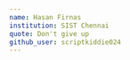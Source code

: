 ```yaml
---
name: Hasan Firnas
institution: SIST Chennai 
quote: Don't give up
github_user: scriptkiddie024
---
```

